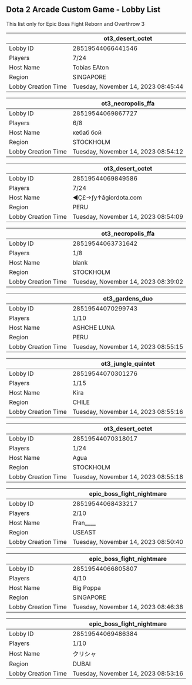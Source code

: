 ## Dota 2 Arcade Custom Game - Lobby List

This list only for Epic Boss Fight Reborn and Overthrow 3

|  | ot3_desert_octet |
| ------ | ------ |
| Lobby ID | 28519544066441546 |
| Players | 7/24 |
| Host Name | Tobias EAton |
| Region | SINGAPORE |
| Lobby Creation Time | Tuesday, November 14, 2023 08:45:44 |


|  | ot3_necropolis_ffa |
| ------ | ------ |
| Lobby ID | 28519544069867727 |
| Players | 6/8 |
| Host Name | кебаб бой |
| Region | STOCKHOLM |
| Lobby Creation Time | Tuesday, November 14, 2023 08:54:12 |


|  | ot3_desert_octet |
| ------ | ------ |
| Lobby ID | 28519544069849586 |
| Players | 7/24 |
| Host Name | ◄Ç£→ƒy↑ãgiordota.com |
| Region | PERU |
| Lobby Creation Time | Tuesday, November 14, 2023 08:54:09 |


|  | ot3_necropolis_ffa |
| ------ | ------ |
| Lobby ID | 28519544063731642 |
| Players | 1/8 |
| Host Name | blank |
| Region | STOCKHOLM |
| Lobby Creation Time | Tuesday, November 14, 2023 08:39:02 |


|  | ot3_gardens_duo |
| ------ | ------ |
| Lobby ID | 28519544070299743 |
| Players | 1/10 |
| Host Name | ASHCHE LUNA |
| Region | PERU |
| Lobby Creation Time | Tuesday, November 14, 2023 08:55:15 |


|  | ot3_jungle_quintet |
| ------ | ------ |
| Lobby ID | 28519544070301276 |
| Players | 1/15 |
| Host Name | Kira |
| Region | CHILE |
| Lobby Creation Time | Tuesday, November 14, 2023 08:55:16 |


|  | ot3_desert_octet |
| ------ | ------ |
| Lobby ID | 28519544070318017 |
| Players | 1/24 |
| Host Name | Agua |
| Region | STOCKHOLM |
| Lobby Creation Time | Tuesday, November 14, 2023 08:55:18 |


|  | epic_boss_fight_nightmare |
| ------ | ------ |
| Lobby ID | 28519544068433217 |
| Players | 2/10 |
| Host Name | Fran____ |
| Region | USEAST |
| Lobby Creation Time | Tuesday, November 14, 2023 08:50:40 |


|  | epic_boss_fight_nightmare |
| ------ | ------ |
| Lobby ID | 28519544066805807 |
| Players | 4/10 |
| Host Name | Big Poppa |
| Region | SINGAPORE |
| Lobby Creation Time | Tuesday, November 14, 2023 08:46:38 |


|  | epic_boss_fight_nightmare |
| ------ | ------ |
| Lobby ID | 28519544069486384 |
| Players | 1/10 |
| Host Name | クリシャ |
| Region | DUBAI |
| Lobby Creation Time | Tuesday, November 14, 2023 08:53:16 |



